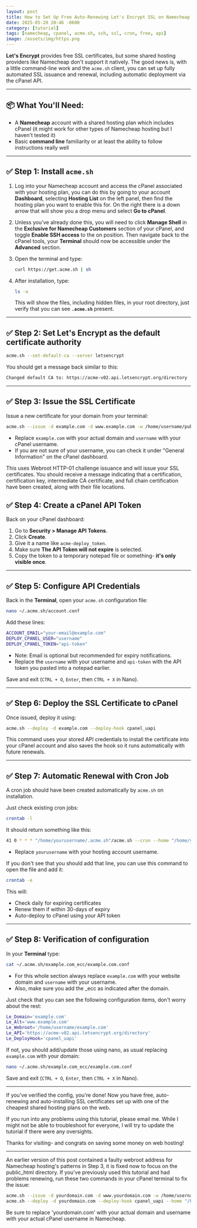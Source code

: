 ```yaml
---
layout: post
title: How to Set Up Free Auto-Renewing Let's Encrypt SSL on Namecheap
date: 2025-05-20 20:46 -0600
category: [tutorial]
tags: [namecheap, cpanel, acme.sh, ssh, ssl, cron, free, api]
image: /assets/img/https.png
---
```


**Let's Encrypt** provides free SSL certificates, but some shared hosting providers like Namecheap don't support it natively. The good news is, with a little command-line work and the `acme.sh` client, you can set up fully automated SSL issuance and renewal, including automatic deployment via the cPanel API.

---

## 📦 What You'll Need:
- A **Namecheap** account with a shared hosting plan which includes cPanel (it might work for other types of Namecheap hosting but I haven't tested it)
- Basic **command line** familiarity or at least the ability to follow instructions really well

---

## ✅ Step 1: Install `acme.sh`
1. Log into your Namecheap account and access the cPanel associated with your hosting plan, you can do this by going to your account **Dashboard**, selecting **Hosting List** on the left panel, then find the hosting plan you want to enable this for. On the right there is a down arrow that will show you a drop menu and select **Go to cPanel**.

2. Unless you've already done this, you will need to click **Manage Shell** in the **Exclusive for Namecheap Customers** section of your cPanel, and toggle **Enable SSH access** to the on position. Then navigate back to the cPanel tools, your **Terminal** should now be accessible under the **Advanced** section.

3. Open the terminal and type:

    ```bash
    curl https://get.acme.sh | sh
    ```

4. After installation, type:

    ```bash
    ls -a
    ```

    This will show the files, including hidden files, in your root directory, just verify that you can see **`.acme.sh`** present.

---

## ✅ Step 2: Set Let's Encrypt as the default certificate authority

```bash
acme.sh --set-default-ca --server letsencrypt
```

You should get a message back similar to this:
```bash
Changed default CA to: https://acme-v02.api.letsencrypt.org/directory
```

---

## ✅ Step 3: Issue the SSL Certificate

Issue a new certificate for your domain from your terminal:

```bash
acme.sh --issue -d example.com -d www.example.com -w /home/username/public_html
```

- Replace `example.com` with your actual domain and `username` with your cPanel username.
- If you are not sure of your username, you can check it under "General Information" on the cPanel dashboard.

This uses Webroot HTTP-01 challenge issuance and will issue your SSL certificates. You should receive a message indicating that a certification, certification key, intermediate CA certificate, and full chain certification have been created, along with their file locations.

## ✅ Step 4: Create a cPanel API Token

Back on your cPanel dashboard:

1. Go to **Security > Manage API Tokens**.
2. Click **Create**.
3. Give it a name like `acme-deploy_token`.
4. Make sure **The API Token will not expire** is selected.
5. Copy the token to a temporary notepad file or something- **it's only visible once**.

---

## ✅ Step 5: Configure API Credentials

Back in the **Terminal**, open your `acme.sh` configuration file:

```bash
nano ~/.acme.sh/account.conf
```

Add these lines:

```bash
ACCOUNT_EMAIL="your-email@example.com"
DEPLOY_CPANEL_USER="username"
DEPLOY_CPANEL_TOKEN="api-token"
```

- Note: Email is optional but recommended for expiry notifications.
- Replace the `username` with your username and `api-token` with the API token you pasted into a notepad earlier.

Save and exit (`CTRL + O`, `Enter`, then `CTRL + X` in Nano).

---

## ✅ Step 6: Deploy the SSL Certificate to cPanel

Once issued, deploy it using:

```bash
acme.sh --deploy -d example.com --deploy-hook cpanel_uapi
```

This command uses your stored API credentials to install the certificate into your cPanel account and also saves the hook so it runs automatically with future renewals.

---

## ✅ Step 7: Automatic Renewal with Cron Job

A cron job should have been created automatically by `acme.sh` on installation.

Just check existing cron jobs:

```bash
crontab -l
```

It should return something like this:

```bash
41 0 * * * "/home/yourusername/.acme.sh"/acme.sh --cron --home "/home/yourusername/.acme.sh" > /dev/null
```

- Replace `yourusername` with your hosting account username.
  
If you don't see that you should add that line, you can use this command to open the file and add it:

```bash
crontab -e
```

This will:
- Check daily for expiring certificates
- Renew them if within 30-days of expiry
- Auto-deploy to cPanel using your API token

---

## ✅ Step 8: Verification of configuration

In your **Terminal** type:

```bash
cat ~/.acme.sh/example.com_ecc/example.com.conf
```

- For this whole section always replace `example.com` with your website domain and `username` with your username.
- Also, make sure you add the _ecc as indicated after the domain.

Just check that you can see the following configuration items, don't worry about the rest:

```bash
Le_Domain='example.com'
Le_Alt='www.example.com'
Le_Webroot='/home/username/example.com'
Le_API='https://acme-v02.api.letsencrypt.org/directory'
Le_DeployHook='cpanel_uapi'
```

If not, you should add/update those using nano, as usual replacing `example.com` with your domain:

```bash
nano ~/.acme.sh/example.com_ecc/example.com.conf
```

Save and exit (`CTRL + O`, `Enter`, then `CTRL + X` in Nano).

---

If you've verified the config, you're done! Now you have free, auto-renewing and auto-installing SSL certificates set up with one of the cheapest shared hosting plans on the web.

If you run into any problems using this tutorial, please email me. While I might not be able to troubleshoot for everyone, I will try to update the tutorial if there were any oversights.

Thanks for visiting- and congrats on saving some money on web hosting!

---

An earlier version of this post contained a faulty webroot address for Namecheap hosting's patterns in Step 3, it is fixed now to focus on the public_html directory. If you've previously used this tutorial and had problems renewing, run these two commands in your cPanel terminal to fix the issue:

```bash
acme.sh --issue -d yourdomain.com -d www.yourdomain.com -w /home/username/public_html --home "/home/username/.acme.sh"
acme.sh --deploy -d yourdomain.com --deploy-hook cpanel_uapi --home "/home/username/.acme.sh"
```

Be sure to replace 'yourdomain.com' with your actual domain and username with your actual cPanel username in Namecheap.
